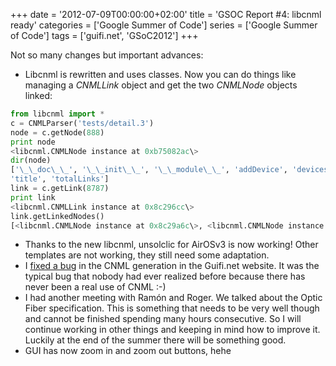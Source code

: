 +++
date = '2012-07-09T00:00:00+02:00'
title = 'GSOC Report #4: libcnml ready'
categories = ['Google Summer of Code']
series = ['Google Summer of Code']
tags = ['guifi.net', 'GSoC2012']
+++

Not so many changes but important advances:

- Libcnml is rewritten and uses classes. Now you can do things like managing a *CNMLLink* object and get the two *CNMLNode* objects linked:

```python
from libcnml import *
c = CNMLParser('tests/detail.3')
node = c.getNode(888)
print node
<libcnml.CNMLNode instance at 0xb75082ac\>
dir(node)
['\_\_doc\_\_', '\_\_init\_\_', '\_\_module\_\_', 'addDevice', 'devices', 'getDevices', 'id', 'latitude', 'longitude', 'parse', 'status',
'title', 'totalLinks']
link = c.getLink(8787)
print link
<libcnml.CNMLLink instance at 0x8c296cc\>
link.getLinkedNodes()
[<libcnml.CNMLNode instance at 0x8c29a6c\>, <libcnml.CNMLNode instance at 0x8c294ac\>]
```

- Thanks to the new libcnml, unsolclic for AirOSv3 is now working! Other templates are not working, they still need some adaptation.
- I [fixed a bug](https://gitorious.org/guifi/drupal-guifi/commit/07134ed5f303afa4a69257db64bf222d64dd863f) in the CNML generation in the Guifi.net website. It was the typical bug that nobody had ever realized before because there has never been a real use of CNML :-)
- I had another meeting with Ramón and Roger. We talked about the Optic Fiber specification. This is something that needs to be very well though and cannot be finished spending many hours consecutive. So I will continue working in other things and keeping in mind how to improve it. Luckily at the end of the summer there will be something good.
- GUI has now zoom in and zoom out buttons, hehe
